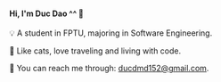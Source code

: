 #### Hi, I'm Duc Dao ^^ 👋
💡 A student in FPTU, majoring in Software Engineering.

👀 Like cats, love traveling and living with code.

🌱 You can reach me through: ducdmd152@gmail.com.
<!---
🌱 Connect with me:
<div id="contact" align="center" style="margin: 0 auto">
   <img align="left" src="https://media.giphy.com/media/ES4Vcv8zWfIt2/giphy.gif" width="90"/>
   <a href="mailto:ducdmd152@gmail.com"><img align="left" alt="Duc Dao | Email" width="22px"     src="https://cdn.jsdelivr.net/npm/simple-icons@v3/icons/gmail.svg" /></a>
   <a href="https://www.linkedin.com/in/ducdmd152/"><img align="left" alt="Duc Dao| LinkedIn" width="22px" src="https://cdn.jsdelivr.net/npm/simple-icons@v3/icons/linkedin.svg" /></a>
   <a href="https://www.facebook.com/heydmdd/"><img align="left" alt="Duy Đức | Facebook" width="22px" src="https://cdn.jsdelivr.net/npm/simple-icons@v3/icons/facebook.svg" /></a>
   <a href="https://www.instagram.com/heydmdd/"><img align="left" alt="heydmdd | Instagram" width="22px" src="https://cdn.jsdelivr.net/npm/simple-icons@v3/icons/instagram.svg" /></a>
</div>
--->

